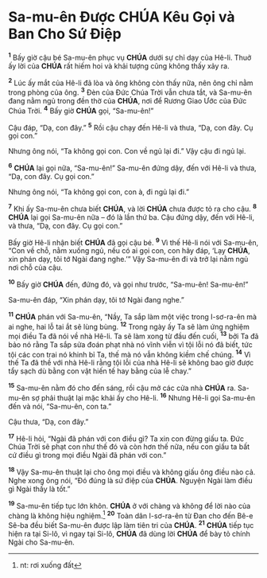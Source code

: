# Sa-mu-ên Được **CHÚA** Kêu Gọi và Ban Cho Sứ Điệp
<sup><b>1</b></sup> Bấy giờ cậu bé Sa-mu-ên phục vụ **CHÚA** dưới sự chỉ dạy của Hê-li. Thuở ấy lời của **CHÚA** rất hiếm hoi và khải tượng cũng không thấy xảy ra.

<sup><b>2</b></sup> Lúc ấy mắt của Hê-li đã lòa và ông không còn thấy nữa, nên ông chỉ nằm trong phòng của ông. <sup><b>3</b></sup> Đèn của Đức Chúa Trời vẫn chưa tắt, và Sa-mu-ên đang nằm ngủ trong đền thờ của **CHÚA**, nơi để Rương Giao Ước của Đức Chúa Trời. <sup><b>4</b></sup> Bấy giờ **CHÚA** gọi, “Sa-mu-ên!”

Cậu đáp, “Dạ, con đây.” <sup><b>5</b></sup> Rồi cậu chạy đến Hê-li và thưa, “Dạ, con đây. Cụ gọi con.”

Nhưng ông nói, “Ta không gọi con. Con về ngủ lại đi.” Vậy cậu đi ngủ lại.

<sup><b>6</b></sup> **CHÚA** lại gọi nữa, “Sa-mu-ên!” Sa-mu-ên đứng dậy, đến với Hê-li và thưa, “Dạ, con đây. Cụ gọi con.”

Nhưng ông nói, “Ta không gọi con, con à, đi ngủ lại đi.”

<sup><b>7</b></sup> Khi ấy Sa-mu-ên chưa biết **CHÚA**, và lời **CHÚA** chưa được tỏ ra cho cậu. <sup><b>8</b></sup> **CHÚA** lại gọi Sa-mu-ên nữa – đó là lần thứ ba. Cậu đứng dậy, đến với Hê-li, và thưa, “Dạ, con đây. Cụ gọi con.”

Bấy giờ Hê-li nhận biết **CHÚA** đã gọi cậu bé. <sup><b>9</b></sup> Vì thế Hê-li nói với Sa-mu-ên, “Con về chỗ, nằm xuống ngủ, nếu có ai gọi con, con hãy đáp, ‘Lạy **CHÚA**, xin phán dạy, tôi tớ Ngài đang nghe.’” Vậy Sa-mu-ên đi và trở lại nằm ngủ nơi chỗ của cậu.

<sup><b>10</b></sup> Bấy giờ **CHÚA** đến, đứng đó, và gọi như trước, “Sa-mu-ên! Sa-mu-ên!”

Sa-mu-ên đáp, “Xin phán dạy, tôi tớ Ngài đang nghe.”

<sup><b>11</b></sup> **CHÚA** phán với Sa-mu-ên, “Nầy, Ta sắp làm một việc trong I-sơ-ra-ên mà ai nghe, hai lỗ tai ắt sẽ lùng bùng. <sup><b>12</b></sup> Trong ngày ấy Ta sẽ làm ứng nghiệm mọi điều Ta đã nói về nhà Hê-li. Ta sẽ làm xong từ đầu đến cuối, <sup><b>13</b></sup> bởi Ta đã bảo nó rằng Ta sắp sửa đoán phạt nhà nó vĩnh viễn vì tội lỗi nó đã biết, tức tội các con trai nó khinh bỉ Ta, thế mà nó vẫn không kiềm chế chúng. <sup><b>14</b></sup> Vì thế Ta đã thề với nhà Hê-li rằng tội lỗi của nhà Hê-li sẽ không bao giờ được tẩy sạch dù bằng con vật hiến tế hay bằng của lễ chay.”

<sup><b>15</b></sup> Sa-mu-ên nằm đó cho đến sáng, rồi cậu mở các cửa nhà **CHÚA** ra. Sa-mu-ên sợ phải thuật lại mặc khải ấy cho Hê-li. <sup><b>16</b></sup> Nhưng Hê-li gọi Sa-mu-ên đến và nói, “Sa-mu-ên, con ta.”

Cậu thưa, “Dạ, con đây.”

<sup><b>17</b></sup> Hê-li hỏi, “Ngài đã phán với con điều gì? Ta xin con đừng giấu ta. Đức Chúa Trời sẽ phạt con như thế đó và còn hơn thế nữa, nếu con giấu ta bất cứ điều gì trong mọi điều Ngài đã phán với con.”

<sup><b>18</b></sup> Vậy Sa-mu-ên thuật lại cho ông mọi điều và không giấu ông điều nào cả. Nghe xong ông nói, “Đó đúng là sứ điệp của **CHÚA**. Nguyện Ngài làm điều gì Ngài thấy là tốt.”

<sup><b>19</b></sup> Sa-mu-ên tiếp tục lớn khôn. **CHÚA** ở với chàng và không để lời nào của chàng là không hiệu nghiệm.[^1-1da86eb7-02aa-40b9-8a0d-f289a03dc4db] <sup><b>20</b></sup> Toàn dân I-sơ-ra-ên từ Đan cho đến Bê-e Sê-ba đều biết Sa-mu-ên được lập làm tiên tri của **CHÚA**. <sup><b>21</b></sup> **CHÚA** tiếp tục hiện ra tại Si-lô, vì ngay tại Si-lô, **CHÚA** đã dùng lời **CHÚA** để bày tỏ chính Ngài cho Sa-mu-ên.

[^1-1da86eb7-02aa-40b9-8a0d-f289a03dc4db]: nt: rơi xuống đất